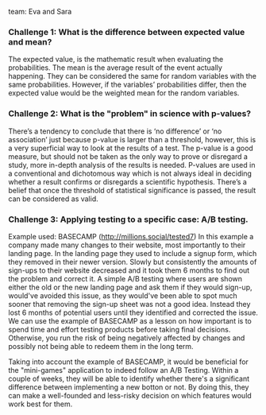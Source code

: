 team: Eva and Sara

### Challenge 1: What is the difference between expected value and mean?

The expected value, is the mathematic result when evaluating the probabilities. The mean is the average result of the event actually happening. They can be considered the same for random variables with the same probabilities. However, if the variables’ probabilities differ, then the expected value would be the weighted mean for the random variables.

### Challenge 2: What is the "problem" in science with p-values?

There’s a tendency to conclude that there is ‘no difference’ or ‘no association’ just because p-value is larger than a threshold, however, this is a very superficial way to look at the results of a test. The p-value is a good measure, but should not be taken as the only way to prove or disregard a study, more in-depth analysis of the results is needed. P-values are used in a conventional and dichotomous way which is not always ideal in deciding whether a result confirms or disregards a scientific hypothesis. There’s a belief that once the threshold of statistical significance is passed, the result can be considered as valid.

### Challenge 3: Applying testing to a specific case: A/B testing.

Example used: BASECAMP (http://millions.social/tested7)
In this example a company made many changes to their website, most importantly to their landing page. In the landing page they used to include a signup form, which they removed in their newer version. Slowly but consistently the amounts of sign-ups to their website decreased and it took them 6 months to find out the problem and correct it. A simple A/B testing where users are shown either the old or the new landing page and ask them if they would sign-up, would've avoided this issue, as they would've been able to spot much sooner that removing the sign-up sheet was not a good idea. Instead they lost 6 months of potential users until they identified and corrected the issue. We can use the example of BASECAMP as a lesson on how important is to spend time and effort testing products before taking final decisions. Otherwise, you run the risk of being negatively affected by changes and possibly not being able to redeem them in the long term. 

Taking into account the example of BASECAMP, it would be beneficial for the "mini-games" application to indeed follow an A/B Testing. Within a couple of weeks, they will be able to identify whether there's a significant difference between implementing a new botton or not. By doing this, they can make a well-founded and less-risky decision on which features would work best for them.
